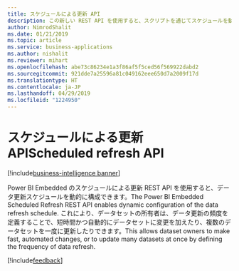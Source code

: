 ```yaml
---
title: スケジュールによる更新 API
description: この新しい REST API を使用すると、スクリプトを通じてスケジュールを動的に構成してそれに変更を加えることができます。これにより、データセットの所有者は短時間かつ自動的にデータセットに変更を加えたり、複数のデータセットを一度に更新したりできます。
author: NimrodShalit
ms.date: 01/21/2019
ms.topic: article
ms.service: business-applications
ms.author: nishalit
ms.reviewer: mihart
ms.openlocfilehash: abe73c86234e1a3f86af5f5ced56f569922dabd2
ms.sourcegitcommit: 921dde7a25596a81c049162eee650d7a2009f17d
ms.translationtype: HT
ms.contentlocale: ja-JP
ms.lasthandoff: 04/29/2019
ms.locfileid: "1224950"
---
```

# <a name="scheduled-refresh-api"></a><span data-ttu-id="a9f85-103">スケジュールによる更新 API</span><span class="sxs-lookup"><span data-stu-id="a9f85-103">Scheduled refresh API</span></span> 
[!include[business-intelligence banner](../../includes/business-intelligence.md)]


<span data-ttu-id="a9f85-104">Power BI Embedded のスケジュールによる更新 REST API を使用すると、データ更新スケジュールを動的に構成できます。</span><span class="sxs-lookup"><span data-stu-id="a9f85-104">The Power BI Embedded Scheduled Refresh REST API enables dynamic configuration of the data refresh schedule.</span></span> <span data-ttu-id="a9f85-105">これにより、データセットの所有者は、データ更新の頻度を定義することで、短時間かつ自動的にデータセットに変更を加えたり、複数のデータセットを一度に更新したりできます。</span><span class="sxs-lookup"><span data-stu-id="a9f85-105">This allows dataset owners to make fast, automated changes, or to update many datasets at once by defining the frequency of data refresh.</span></span>

[!include[feedback](../includes/service-feedback.md)]
